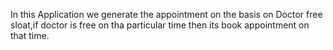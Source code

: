 In this Application we generate the appointment on the basis on Doctor free sloat,if doctor is free on tha particular time then its book appointment on that time.
